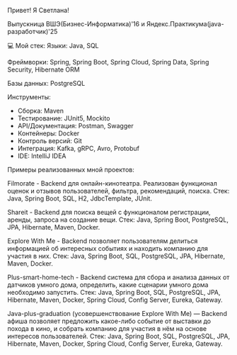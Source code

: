 Привет! Я Светлана!

Выпускница ВШЭ(Бизнес-Информатика)'16 и Яндекс.Практикума(java-разработчик)'25

💻 Мой стек:
Языки: Java, SQL

Фреймворки: Spring, Spring Boot, Spring Cloud, Spring Data, Spring Security, Hibernate ORM

Базы данных: PostgreSQL

Инструменты:

- Сборка: Maven
- Тестирование: JUnit5, Mockito
- API/Документация: Postman, Swagger
- Контейнеры: Docker
- Контроль версий: Git
- Интеграция: Kafka, gRPC, Avro, Protobuf
- IDE: IntelliJ IDEA

Примеры реализованных мной проектов:


Filmorate - Backend для онлайн-кинотеатра. Реализован функционал оценок и отзывов пользователей, фильтра, рекомендаций, поиска.
Стек: Java, Spring Boot, SQL, H2, JdbcTemplate, JUnit.

Shareit - Backend для поиска вещей с функционалом регистрации, аренды, запроса на создание вещи.
Стек: Java, Spring Boot, PostgreSQL, JPA, Hibernate, Maven, Docker.

Explore With Me - Backend позволяет пользователям делиться информацией об интересных событиях и находить компанию для участия в них.
Стек: Java, Spring Boot, SQL, PostgreSQL, JPA, Hibernate, Maven, Docker.

Plus-smart-home-tech - Backend система для сбора и анализа данных от датчиков умного дома, определить, какие сценарии умного дома необходимо запустить.
Стек: Java, Spring Boot, SQL, PostgreSQL, JPA, Hibernate, Maven, Docker, Spring Cloud, Config Server, Eureka, Gateway.

Java-plus-graduation (усовершенствование Explore With Me) — Backend афиша позволяет предложить какое-либо событие от выставки до похода в кино, и собрать компанию для участия в нём на основе интересов пользователей.
Стек: Java, Spring Boot, SQL, PostgreSQL, JPA, Hibernate, Maven, Docker, Spring Cloud, Config Server, Eureka, Gateway.
